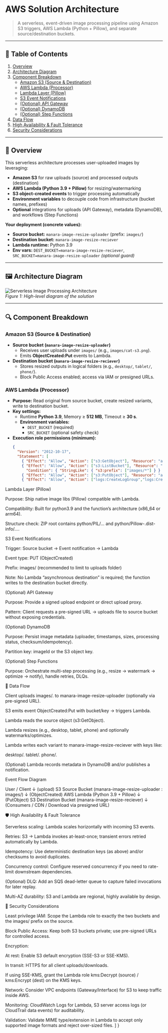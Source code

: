 <!-- Save your diagram image in the repo as: serverless-image-processing-architecture.png -->

# AWS Solution Architecture

> A serverless, event-driven image processing pipeline using Amazon S3 triggers, AWS Lambda (Python + Pillow), and separate source/destination buckets.

---

## 📖 Table of Contents
1. [Overview](#overview)  
2. [Architecture Diagram](#architecture-diagram)  
3. [Component Breakdown](#component-breakdown)  
   - [Amazon S3 (Source & Destination)](#amazon-s3-source--destination)  
   - [AWS Lambda (Processor)](#aws-lambda-processor)  
   - [Lambda Layer (Pillow)](#lambda-layer-pillow)  
   - [S3 Event Notifications](#s3-event-notifications)  
   - [(Optional) API Gateway](#optional-api-gateway)  
   - [(Optional) DynamoDB](#optional-dynamodb)  
   - [(Optional) Step Functions](#optional-step-functions)  
4. [Data Flow](#data-flow)  
5. [High Availability & Fault Tolerance](#high-availability--fault-tolerance)  
6. [Security Considerations](#security-considerations)  

---

<a id="overview"></a>
## 📌 Overview

This serverless architecture processes user-uploaded images by leveraging:

- **Amazon S3** for raw uploads (source) and processed outputs (destination)  
- **AWS Lambda (Python 3.9 + Pillow)** for resizing/watermarking  
- **S3 object-created events** to trigger processing automatically  
- **Environment variables** to decouple code from infrastructure (bucket names, prefixes)  
- **Optional** integrations for uploads (API Gateway), metadata (DynamoDB), and workflows (Step Functions)

**Your deployment (concrete values):**
- **Source bucket:** `manara-image-resize-uploader` (prefix: `images/`)  
- **Destination bucket:** `manara-image-resize-reciever`  
- **Lambda runtime:** Python 3.9  
- **Env vars:** `DEST_BUCKET=manara-image-resize-reciever`, `SRC_BUCKET=manara-image-resize-uploader` *(optional guard)*

---

<a id="architecture-diagram"></a>
## 🖼️ Architecture Diagram

![Serverless Image Processing Architecture](serverless-image-processing-architecture.png)  
*Figure 1: High-level diagram of the solution*

---

<a id="component-breakdown"></a>
## 🔍 Component Breakdown

<a id="amazon-s3-source--destination"></a>
### Amazon S3 (Source & Destination)
- **Source bucket (`manara-image-resize-uploader`)**  
  - Receives user uploads under `images/` (e.g., `images/cat-s3.png`).  
  - Emits **ObjectCreated:Put** events to Lambda.  
- **Destination bucket (`manara-image-resize-reciever`)**  
  - Stores resized outputs in logical folders (e.g., `desktop/`, `tablet/`, `phone/`).  
  - Block Public Access enabled; access via IAM or presigned URLs.

<a id="aws-lambda-processor"></a>
### AWS Lambda (Processor)
- **Purpose:** Read original from source bucket, create resized variants, write to destination bucket.  
- **Key settings:**  
  - Runtime **Python 3.9**, Memory ≥ **512 MB**, Timeout ≥ **30 s**.  
  - **Environment variables:**  
    - `DEST_BUCKET` (required)  
    - `SRC_BUCKET` (optional safety check)  
- **Execution role permissions (minimum):**
  ```json
  {
    "Version": "2012-10-17",
    "Statement": [
      { "Effect": "Allow", "Action": ["s3:GetObject"], "Resource": "arn:aws:s3:::manara-image-resize-uploader/*" },
      { "Effect": "Allow", "Action": ["s3:ListBucket"], "Resource": "arn:aws:s3:::manara-image-resize-uploader",
        "Condition": { "StringLike": { "s3:prefix": ["images/*"] } } },
      { "Effect": "Allow", "Action": ["s3:PutObject"], "Resource": "arn:aws:s3:::manara-image-resize-reciever/*" },
      { "Effect": "Allow", "Action": ["logs:CreateLogGroup","logs:CreateLogStream","logs:PutLogEvents"], "Resource": "*" }


<a id="lambda-layer-pillow"></a>

Lambda Layer (Pillow)

Purpose: Ship native image libs (Pillow) compatible with Lambda.

Compatibility: Built for python3.9 and the function’s architecture (x86_64 or arm64).

Structure check: ZIP root contains python/PIL/... and python/Pillow-<ver>.dist-info/....

<a id="s3-event-notifications"></a>

S3 Event Notifications

Trigger: Source bucket → Event notification → Lambda

Event type: PUT (ObjectCreated)

Prefix: images/ (recommended to limit to uploads folder)

Note: No Lambda “asynchronous destination” is required; the function writes to the destination bucket directly.

<a id="optional-api-gateway"></a>

(Optional) API Gateway

Purpose: Provide a signed upload endpoint or direct upload proxy.

Pattern: Client requests a pre-signed URL → uploads file to source bucket without exposing credentials.

<a id="optional-dynamodb"></a>

(Optional) DynamoDB

Purpose: Persist image metadata (uploader, timestamps, sizes, processing status, checksum/idempotency).

Partition key: imageId or the S3 object key.

<a id="optional-step-functions"></a>

(Optional) Step Functions

Purpose: Orchestrate multi-step processing (e.g., resize → watermark → optimize → notify), handle retries, DLQs.

<a id="data-flow"></a>

🔄 Data Flow

Client uploads images/<filename>.<ext> to manara-image-resize-uploader (optionally via pre-signed URL).

S3 emits event ObjectCreated:Put with bucket/key → triggers Lambda.

Lambda reads the source object (s3:GetObject).

Lambda resizes (e.g., desktop, tablet, phone) and optionally watermarks/optimizes.

Lambda writes each variant to manara-image-resize-reciever with keys like:

desktop/<basename>.<ext>
tablet/<basename>.<ext>
phone/<basename>.<ext>


(Optional) Lambda records metadata in DynamoDB and/or publishes a notification.

Event Flow Diagram

User / Client
  ↓ (upload)
S3 Source Bucket (manara-image-resize-uploader : images/)
  ↓ (ObjectCreated)
AWS Lambda (Python 3.9 + Pillow)
  ↓ (PutObject)
S3 Destination Bucket (manara-image-resize-reciever)
  ↓
(Consumers / CDN / Download via presigned URL)


<a id="high-availability--fault-tolerance"></a>

🛡️ High Availability & Fault Tolerance

Serverless scaling: Lambda scales horizontally with incoming S3 events.

Retries: S3 → Lambda invokes at-least-once; transient errors retried automatically by Lambda.

Idempotency: Use deterministic destination keys (as above) and/or checksums to avoid duplicates.

Concurrency control: Configure reserved concurrency if you need to rate-limit downstream dependencies.

(Optional) DLQ: Add an SQS dead-letter queue to capture failed invocations for later replay.

Multi-AZ durability: S3 and Lambda are regional, highly available by design.

<a id="security-considerations"></a>

🔐 Security Considerations

Least privilege IAM: Scope the Lambda role to exactly the two buckets and the images/ prefix on the source.

Block Public Access: Keep both S3 buckets private; use pre-signed URLs for controlled access.

Encryption:

At rest: Enable S3 default encryption (SSE-S3 or SSE-KMS).

In transit: HTTPS for all client uploads/downloads.

If using SSE-KMS, grant the Lambda role kms:Decrypt (source) / kms:Encrypt (dest) on the KMS keys.

Network: Consider VPC endpoints (Gateway/Interface) for S3 to keep traffic inside AWS.

Monitoring: CloudWatch Logs for Lambda, S3 server access logs (or CloudTrail data events) for auditability.

Validation: Validate MIME type/extension in Lambda to accept only supported image formats and reject over-sized files.
    ]
  }

